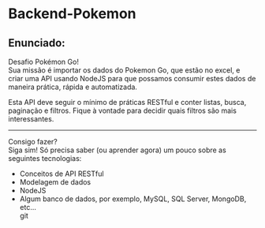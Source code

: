 # Backend-Pokemon
## Enunciado:
Desafio Pokémon Go!</br>
Sua missão é importar os dados do Pokemon Go, que estão no excel, e criar uma API usando NodeJS para que possamos consumir estes dados de maneira prática, rápida e automatizada.</br>

Esta API deve seguir o mínimo de práticas RESTful e conter listas, busca, paginação e filtros. Fique à vontade para decidir quais filtros são mais interessantes.</br>

---

Consigo fazer?</br>
Siga sim! Só precisa saber (ou aprender agora) um pouco sobre as seguintes tecnologias:</br>

- Conceitos de API RESTful</br>
- Modelagem de dados</br>
- NodeJS</br>
- Algum banco de dados, por exemplo, MySQL, SQL Server, MongoDB, etc...</br>
git</br>
